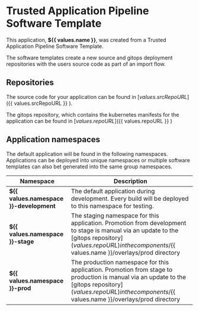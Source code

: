 # Trusted Application Pipeline Software Template

This application, **${{ values.name }}**, was created from a Trusted Application Pipeline Software Template.

The software templates create a new source and gitops deployment repositories with the users source code as part of an import flow. 

## Repositories

The source code for your application can be found in [${{ values.srcRepoURL }} ](${{ values.srcRepoURL }} ).
 
The gitops repository, which contains the kubernetes manifests for the application can be found in 
[${{ values.repoURL }} ](${{ values.repoURL }} ) 

## Application namespaces 

The default application will be found in the following namespaces. Applications can be deployed into unique namespaces or multiple software templates can also bet generated into the same group namespaces.  

|  Namespace   |  Description   |  
| -------- | -------- |   
| **${{ values.namespace }}-development** | The default application during development. Every build will be deployed to this namespace for testing. | 
| **${{ values.namespace }}-stage** | The staging namespace for this application. Promotion from development to stage is manual via an update to the [gitops repository](${{ values.repoURL }} ) in the components/${{ values.name }}/overlays/prod directory |  
| **${{ values.namespace }}-prod** | The production namespace for this application. Promotion from stage to production is manual via an update to the [gitops repository](${{ values.repoURL }} ) in the components/${{ values.name }}/overlays/prod directory | 